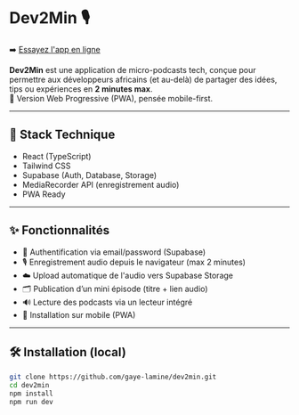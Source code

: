 # Dev2Min 🎙️

➡️ [Essayez l'app en ligne](https://2min.netlify.app/) 

**Dev2Min** est une application de micro-podcasts tech, conçue pour permettre aux développeurs africains (et au-delà) de partager des idées, tips ou expériences en **2 minutes max**.  
📱 Version Web Progressive (PWA), pensée mobile-first.

---

## 🚀 Stack Technique

- React (TypeScript)
- Tailwind CSS
- Supabase (Auth, Database, Storage)
- MediaRecorder API (enregistrement audio)
- PWA Ready

---

## ✨ Fonctionnalités

- 🔐 Authentification via email/password (Supabase)
- 🎙️ Enregistrement audio depuis le navigateur (max 2 minutes)
- ☁️ Upload automatique de l'audio vers Supabase Storage
- 🗂️ Publication d’un mini épisode (titre + lien audio)
- 🔊 Lecture des podcasts via un lecteur intégré
- 📲 Installation sur mobile (PWA)

---

## 🛠️ Installation (local)

```bash
git clone https://github.com/gaye-lamine/dev2min.git
cd dev2min
npm install
npm run dev
